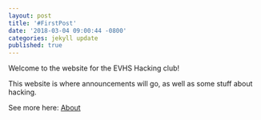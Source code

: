 ```yaml
---
layout: post
title: '#FirstPost'
date: '2018-03-04 09:00:44 -0800'
categories: jekyll update
published: true
---
```

Welcome to the website for the EVHS Hacking club!

This website is where announcements will go, as well as some stuff about hacking.

See more here: [About](https://evl33t.github.io/about)